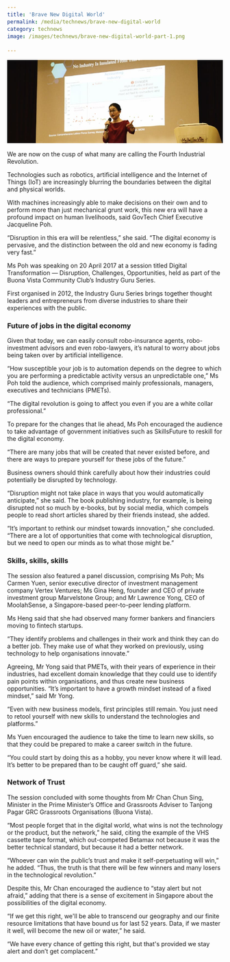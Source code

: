 ```yaml
---
title: 'Brave New Digital World'
permalink: /media/technews/brave-new-digital-world
category: technews
image: /images/technews/brave-new-digital-world-part-1.png

---
```



![brave new digital world](/images/technews/brave-new-digital-world-part-1.png)

We are now on the cusp of what many are calling the Fourth Industrial Revolution.

Technologies such as robotics, artificial intelligence and the Internet of Things (IoT) are increasingly blurring the boundaries between the digital and physical worlds.

With machines increasingly able to make decisions on their own and to perform more than just mechanical grunt work, this new era will have a profound impact on human livelihoods, said GovTech Chief Executive Jacqueline Poh.

“Disruption in this era will be relentless,” she said. “The digital economy is pervasive, and the distinction between the old and new economy is fading very fast.”

Ms Poh was speaking on 20 April 2017 at a session titled Digital Transformation — Disruption, Challenges, Opportunities, held as part of the Buona Vista Community Club’s Industry Guru Series.

First organised in 2012, the Industry Guru Series brings together thought leaders and entrepreneurs from diverse industries to share their experiences with the public.

### **Future of jobs in the digital economy**
Given that today, we can easily consult robo-insurance agents, robo-investment advisors and even robo-lawyers, it’s natural to worry about jobs being taken over by artificial intelligence. 

“How susceptible your job is to automation depends on the degree to which you are performing a predictable activity versus an unpredictable one,” Ms Poh told the audience, which comprised mainly professionals, managers, executives and technicians (PMETs).

“The digital revolution is going to affect you even if you are a white collar professional.”

To prepare for the changes that lie ahead, Ms Poh encouraged the audience to take advantage of government initiatives such as SkillsFuture to reskill for the digital economy.

“There are many jobs that will be created that never existed before, and there are ways to prepare yourself for these jobs of the future.”

Business owners should think carefully about how their industries could potentially be disrupted by technology.

“Disruption might not take place in ways that you would automatically anticipate,” she said. The book publishing industry, for example, is being disrupted not so much by e-books, but by social media, which compels people to read short articles shared by their friends instead, she added.

“It’s important to rethink our mindset towards innovation,” she concluded. “There are a lot of opportunities that come with technological disruption, but we need to open our minds as to what those might be.”

### **Skills, skills, skills**
The session also featured a panel discussion, comprising Ms Poh; Ms Carmen Yuen, senior executive director of investment management company Vertex Ventures; Ms Gina Heng, founder and CEO of private investment group Marvelstone Group; and Mr Lawrence Yong, CEO of MoolahSense, a Singapore-based peer-to-peer lending platform.

Ms Heng said that she had observed many former bankers and financiers moving to fintech startups.

“They identify problems and challenges in their work and think they can do a better job. They make use of what they worked on previously, using technology to help organisations innovate.”

Agreeing, Mr Yong said that PMETs, with their years of experience in their industries, had excellent domain knowledge that they could use to identify pain points within organisations, and thus create new business opportunities. “It’s important to have a growth mindset instead of a fixed mindset,” said Mr Yong.

“Even with new business models, first principles still remain. You just need to retool yourself with new skills to understand the technologies and platforms.”

Ms Yuen encouraged the audience to take the time to learn new skills, so that they could be prepared to make a career switch in the future.

“You could start by doing this as a hobby, you never know where it will lead. It’s better to be prepared than to be caught off guard,” she said.

### **Network of Trust**
The session concluded with some thoughts from Mr Chan Chun Sing, Minister in the Prime Minister’s Office and Grassroots Adviser to Tanjong Pagar GRC Grassroots Organisations (Buona Vista).

“Most people forget that in the digital world, what wins is not the technology or the product, but the network,” he said, citing the example of the VHS cassette tape format, which out-competed Betamax not because it was the better technical standard, but because it had a better network.

“Whoever can win the public’s trust and make it self-perpetuating will win,” he added. “Thus, the truth is that there will be few winners and many losers in the technological revolution.”

Despite this, Mr Chan encouraged the audience to “stay alert but not afraid,” adding that there is a sense of excitement in Singapore about the possibilities of the digital economy.

“If we get this right, we'll be able to transcend our geography and our finite resource limitations that have bound us for last 52 years. Data, if we master it well, will become the new oil or water,” he said.

“We have every chance of getting this right, but that's provided we stay alert and don’t get complacent.”
